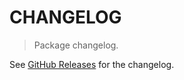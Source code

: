 # CHANGELOG

> Package changelog.

See [GitHub Releases](https://github.com/stdlib-js/math-base-special-identityf/releases) for the changelog.